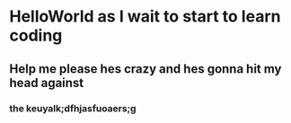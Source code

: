 # HelloWorld as I wait to start to learn coding
## Help me please hes crazy and hes gonna hit my head against 
### the keuyalk;dfhjasfuoaers;g

